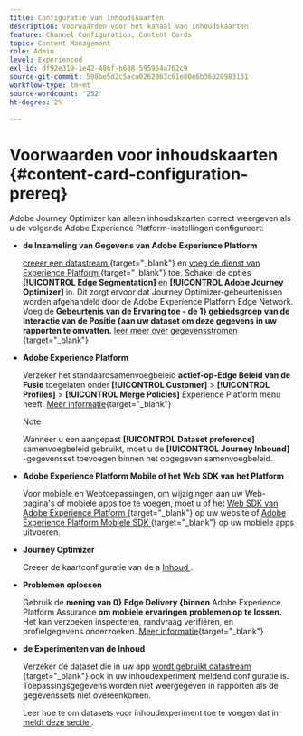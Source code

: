 ```yaml
---
title: Configuratie van inhoudskaarten
description: Voorwaarden voor het kanaal van inhoudskaarten
feature: Channel Configuration, Content Cards
topic: Content Management
role: Admin
level: Experienced
exl-id: df92e319-1e42-486f-b688-595964a762c9
source-git-commit: 598be5d2c5aca0262063c61e80e6b36020983131
workflow-type: tm+mt
source-wordcount: '252'
ht-degree: 2%

---
```


# Voorwaarden voor inhoudskaarten {#content-card-configuration-prereq}

Adobe Journey Optimizer kan alleen inhoudskaarten correct weergeven als u de volgende Adobe Experience Platform-instellingen configureert:

* **de Inzameling van Gegevens van Adobe Experience Platform**

  [ creeer een datastream ](https://experienceleague.adobe.com/en/docs/experience-platform/datastreams/configure){target="_blank"} en [ voeg de dienst van Experience Platform ](https://experienceleague.adobe.com/en/docs/experience-platform/datastreams/configure#aep){target="_blank"} toe. Schakel de opties **[!UICONTROL Edge Segmentation]** en **[!UICONTROL Adobe Journey Optimizer]** in. Dit zorgt ervoor dat Journey Optimizer-gebeurtenissen worden afgehandeld door de Adobe Experience Platform Edge Network.
Voeg de **Gebeurtenis van de Ervaring toe - de 1} gebiedsgroep van de Interactie van de Positie {aan uw dataset om deze gegevens in uw rapporten te omvatten.** [ leer meer over gegevensstromen ](https://experienceleague.adobe.com/en/docs/experience-platform/datastreams/configure){target="_blank"}

* **Adobe Experience Platform**

  Verzeker het standaardsamenvoegbeleid **actief-op-Edge Beleid van de Fusie** toegelaten onder **[!UICONTROL Customer]** > **[!UICONTROL Profiles]** > **[!UICONTROL Merge Policies]** Experience Platform menu heeft. [Meer informatie](https://experienceleague.adobe.com/docs/experience-platform/profile/merge-policies/ui-guide.html#configure){target="_blank"}

  >[!NOTE]
  >
  >Wanneer u een aangepast **[!UICONTROL Dataset preference]** samenvoegbeleid gebruikt, moet u de **[!UICONTROL Journey Inbound]** -gegevensset toevoegen binnen het opgegeven samenvoegbeleid.

* **Adobe Experience Platform Mobile of het Web SDK van het Platform**

  Voor mobiele en Webtoepassingen, om wijzigingen aan uw Web-pagina&#39;s of mobiele apps toe te voegen, moet u of het [ Web SDK van Adobe Experience Platform ](https://experienceleague.adobe.com/en/docs/platform-learn/implement-web-sdk/overview){target="_blank"} op uw website of [ Adobe Experience Platform Mobiele SDK ](https://developer.adobe.com/client-sdks/home/){target="_blank"} op uw mobiele apps uitvoeren.

* **Journey Optimizer**

  Creeer de kaartconfiguratie van de a [ Inhoud ](#content-card-configuration).

* **Problemen oplossen**

  Gebruik de **mening van 0} Edge Delivery {binnen** Adobe Experience Platform Assurance **om mobiele ervaringen problemen op te lossen.** Het kan verzoeken inspecteren, randvraag verifiëren, en profielgegevens onderzoeken. [Meer informatie](https://experienceleague.adobe.com/en/docs/experience-platform/assurance/view/edge-delivery){target="_blank"}

* **de Experimenten van de Inhoud**

  Verzeker de dataset die in uw app [ wordt gebruikt datastream ](https://experienceleague.adobe.com/en/docs/experience-platform/datastreams/overview#_blank){target="_blank"} ook in uw inhoudexperiment meldend configuratie is. Toepassingsgegevens worden niet weergegeven in rapporten als de gegevenssets niet overeenkomen.

  Leer hoe te om datasets voor inhoudexperiment toe te voegen dat in [ meldt deze sectie ](../reports/reporting-configuration.md).
